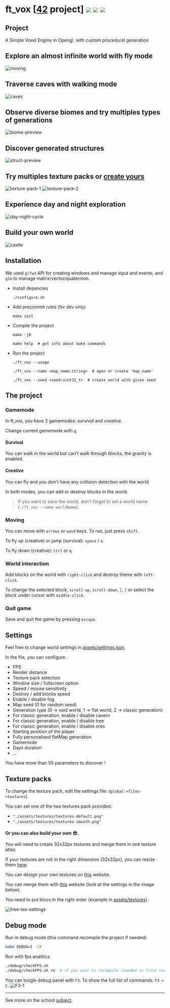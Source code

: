 # ft_vox [[42](https://www.42.fr/) project] ![](https://github.com/zer0nim/ft_vox/workflows/make/badge.svg) ![](https://github.com/zer0nim/ft_vox/workflows/linter/badge.svg) ![](https://github.com/zer0nim/ft_vox/workflows/ft_vox/badge.svg)

## Project
A Simple Voxel Engine in Opengl, with custom procedural generation

## Explore an almost infinite world with fly mode

![moving](/assets/GIFs/moving.gif)
## Traverse caves with walking mode
![caves](/assets/GIFs/survival-caves.gif)
## Observe diverse biomes and try multiples types of generations
![biome-preview](/assets/imgs/biome-preview.png)
## Discover generated structures
![struct-preview](/assets/imgs/struct-preview.png)
## Try multiples texture packs or [create yours](#texture-packs)
![texture-pack-1](/assets/imgs/smooth-preview.png)
![texture-pack-2](/assets/imgs/texture-blocks.png)
## Experience day and night exploration
![day-night-cycle](/assets/imgs/day-night-cycle.png)
## Build your own world
![castle](/assets/imgs/castle.png)

## Installation

We used `glfw3` API for creating windows and manage input and events,
and `glm` to manage matrix/vector/quaternion.

- Install depencies

	```./configure.sh```

- Add precommit rules (for dev only)

	```make init```

- Compile the project

	```make -j8```

	```make help  # get info about make commands```
- Run the project

	```./ft_vox --usage```

	```./ft_vox --name <map_name:string>  # open or create 'map_name'```

	```./ft_vox --seed <seed:uint32_t>  # create world with given seed```

## The project

### Gamemode

In ft_vox, you have 2 gamemodes: *survival* and *creative*.

Change current gamemode with `g`.

#### Survival
You can walk in the world but can't walk through blocks, the gravity is enabled.

#### Creative
You can fly and you don't have any collision detection with the world.

In both modes, you can add or destroy blocks in the world.

> If you want to save the world, don't forget to set a world name (`./ft_vox --name worldName`).

### Moving

You can move with `arrows` or `wasd` keys.
To run, just press `shift`.

To fly up (creative) or jump (survival): `space` / `e`.

To fly down (creative): `ctrl` or `q`.

### World interaction

Add blocks on the world with `right-click` and destroy thems with `left-click`.

To change the selected block, `scroll-up`, `scroll-down`, `[`, `]` or select the block under cursor with `middle-click`.

### Quit game

Save and quit the game by pressing `escape`.

## Settings

Feel free to change world settings in [assets/settings.json](assets/settings.json).

In the file, you can configure:
- FPS
- Render distance
- Texture pack selection
- Window size / fullscreen option
- Speed / mouse sensitivity
- Destroy / add blocks speed
- Enable / disable fog
- Map seed (0 for random seed)
- Generation type (0 -> void world, 1 -> flat world, 2 -> classic generation)
- For classic generation, enable / disable cavern
- For classic generation, enable / disable tree
- For classic generation, enable / disable ores
- Starting position of the player
- Fully personalised flatMap generation
- Gamemode
- Days duration
- ...

You have more than 50 parameters to discover !

## Texture packs

To change the texture pack, edit the settings file: (`global->files->textures`).

You can set one of the two textures pack provided:
- `"./assets/textures/textures-default.png"`
- `"./assets/textures/textures-smooth.png"`

#### Or you can also build your own 😎.

You will need to create 32x32px textures and merge them in one texture atlas.

If your textures are not in the right dimension (32x32px), you can resize them [here](https://www.birme.net/?target_width=32&target_height=32&quality=0).

You can design your own textures on [this](https://www.pixilart.com/draw?ref=home-page) website.

You can merge them with [this](http://free-tex-packer.com/app/) website (look at the settings in the image below).

You need to put blocs in the right order (example in [assets/textures](assets/textures)).

![free-tex-settings](/assets/imgs/free-tex-settings.png)

## Debug mode

Run in debug mode (this command recompile the project if needed)
``` sh
make DEBUG=1 -j8
```

Run with fps analitics
``` sh
./debug/checkFPS.sh
./debug/checkFPS.sh re  # if you want to recompile (needed in first use)
```

You can toogle debug panel with `F3`.
To show the full list of commands: `F3 + C`.
![F3-1](/assets/imgs/F3-1.png)

---

See more on the school [subject](ft_vox.fr.pdf).
